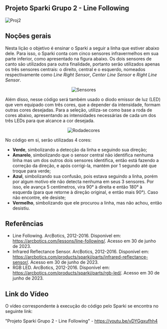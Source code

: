## Projeto Sparki Grupo 2 - Line Following

![Proj2](https://github.com/lara-unb/Fundamentos_Robotica_Grupo_2_Sparki/assets/130604394/189677b6-6a81-4afe-a7dd-97db679f776a)

## Noções gerais

Nesta lição o objetivo é ensinar o Sparki a seguir a linha que estiver abaixo dele. Para isso, o Sparki conta com cinco sensores infravermelhos em sua parte inferior, como apresentado na figura abaixo. Os dois sensores de canto são utilizados para outra finalidade, portanto serão utilizados apenas os três sensores centrais: o direito, central e o esquerdo, nomeados respectivamente como *Line Right Sensor*, *Center Line Sensor* e *Right Line Sensor*.

<div align="center">
  
![Sensores](https://github.com/lara-unb/Fundamentos_Robotica_Grupo_2_Sparki/assets/130604394/cdaa1b15-9bd1-4bea-a8bd-1872d2d0311a)

</div>

Além disso, nesse código será também usado o diodo emissor de luz (LED) que vem equipado com três cores, que a depender da intensidade, formam outras cores desejadas. Para a seleção, utiliza-se como base a roda de cores abaixo, apresentando as intensidades necessárias de cada um dos três LEDs para que alcance a cor desejada.

<div align="center">

![Rodadecores](https://github.com/lara-unb/Fundamentos_Robotica_Grupo_2_Sparki/assets/130604394/955e5e83-7df5-4e2c-9a70-29b53daa1a8b)

</div>
 
No código em si, serão utilizadas 4 cores:

-  **Verde**, simbolizando a detecção da linha e seguindo sua direção;
-  **Amarelo**, simbolizando que o sensor central não identifica nenhuma linha mas um dos outros dois sensores identifica, então está fazendo a correção da direção, e  após corrigi-la, mantém por 1 segundo até que troque para verde;
-  **Azul**, simbolizando sua confusão, pois estava seguindo a linha, porém por algum motivo ele não detecta nenhuma em seus 3 sensores. Por isso, ele avança 5 centímetros, vira 90° à direita e então 180° à esquerda (para que retorne à direção original, e então mais 90°). Caso não encontre, ele desiste;
-  **Vermelho**, simbolizando que ele procurou a linha, mas não achou, então desistiu.
 
## Referências

- Line Following. ArcBotics, 2012-2016. Disponível em: https://arcbotics.com/lessons/line-following/. Acesso em 30 de junho de 2023.
- Infrared Reflectance Sensor. ArcBotics, 2012-2016. Disponível em: https://arcbotics.com/products/sparki/parts/infrared-reflectance-sensor/. Acesso em 30 de junho de 2023.
- RGB LED. ArcBotics, 2012-2016. Disponível em: https://arcbotics.com/products/sparki/parts/rgb-led/. Acesso em 30 de junho de 2023.

## Link do Vídeo

O vídeo correspondente à execução do código pelo Sparki se encontra no seguinte link:

"Projeto Sparki Grupo 2 - Line Following" - https://youtu.be/vDYGgxufhh4
